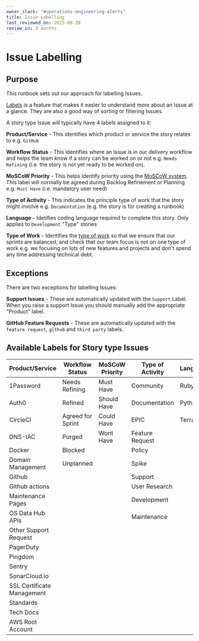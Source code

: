 ```yaml
---
owner_slack: "#operations-engineering-alerts"
title: Issue Labelling
last_reviewed_on: 2023-09-20
review_in: 3 months
---
```


# Issue Labelling

## Purpose

This runbook sets out our approach for labelling Issues.

[Labels](https://docs.github.com/en/issues/using-labels-and-milestones-to-track-work/managing-labels) is a feature that makes it easier to understand more about an Issue at a glance. They are also a good way of sorting or filtering Issues.

A story type Issue will typically have 4 labels assigned to it:

**Product/Service** - This identifies which product or service the story relates to e.g. `GitHub`

**Workflow Status** - This identifies where an Issue is in our delivery workflow and helps the team know if a story can be worked on or not e.g. `Needs Refining` (i.e. the story is not yet ready to be worked on).

**MoSCoW Priority** - This helps identify priority using the [MoSCoW system](https://www.productplan.com/glossary/moscow-prioritization/#:~:text=The%20acronym%20MoSCoW%20represents%20four,MoSCoW%20to%20mean%20%E2%80%9Cwish.%E2%80%9D). This label will normally be agreed during Backlog Refinement or Planning e.g. `Must Have` (i.e. mandatory user need)

**Type of Activity** - This indicates the principle type of work that the story might involve e.g. `Documentation` (e.g. the story is for creating a runbook)

**Language** - Idetifies coding language required to complete this story. Only applies to `Development` "Type" stories

**Type of Work** - Identifies the [type of work](https://mojdt.slack.com/archives/CPVD6398C/p1695132022778289) so that we ensure that our sprints are balanced, and check that our team focus is not on one type of work e.g. we focusing on lots of new features and projects and don't spend any time addressing technical debt.

## Exceptions

There are two exceptions for labelling Issues:

**Support Issues** - These are automatically updated with the `Support` Label. When you raise a support Issue you should manually add the appropriate "Product" label.

**GitHub Feature Requests** - These are automatically updated with the `feature request`, `github` and `third party` labels.

## Available Labels for Story type Issues

| Product/Service            | Workflow Status   | MoSCoW Priority | Type of Activity | Language  | Type of Work   |
| -------------------------- | ----------------- | --------------- | ---------------- | --------- | -------------- |
| 1Password                  | Needs Refining    | Must Have       | Community        | Ruby      | Project        |
| Auth0                      | Refined           | Should Have     | Documentation    | Python    | Technical Debt |
| CircleCI                   | Agreed for Sprint | Could Have      | EPIC             | Terraform | Unplanned      |
| DNS-IAC                    | Purged            | Wont Have       | Feature Request  |           | Experimental   |
| Docker                     | Blocked           |                 | Policy           |           |                |
| Domain Management          | Unplanned         |                 | Spike            |           |                |
| Github                     |                   |                 | Support          |           |                |              
| Github actions             |                   |                 | User Research    |           |                |
| Maintenance Pages          |                   |                 | Development      |           |                |
| OS Data Hub APIs           |                   |                 | Maintenance      |           |                |
| Other Support Request      |                   |                 |                  |           |                |
| PagerDuty                  |                   |                 |                  |           |                |
| Pingdom                    |                   |                 |                  |           |                |
| Sentry                     |                   |                 |                  |           |                |
| SonarCloud.io              |                   |                 |                  |           |                |
| SSL Certificate Management |                   |                 |                  |           |                |
| Standards                  |                   |                 |                  |           |                |
| Tech Docs                  |                   |                 |                  |           |                |
| AWS Root Account           |                   |                 |                  |           |                |
